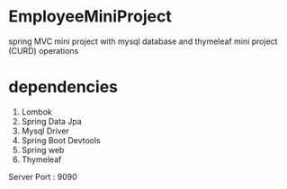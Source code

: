 # EmployeeMiniProject
spring MVC mini project with mysql database and thymeleaf mini project (CURD) operations

dependencies
=============
1) Lombok
2) Spring Data Jpa
3) Mysql Driver
4) Spring Boot Devtools
5) Spring web
6) Thymeleaf 

Server Port : 9090
